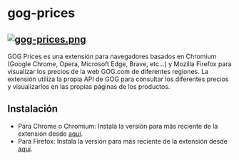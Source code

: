 # gog-prices

[![gog-prices.png](https://i.postimg.cc/mk1WthRS/gog-prices.png)](https://postimg.cc/XBWzPjrZ)
---
GOG Prices es una extensión para navegadores basados en Chromium (Google Chrome, Opera, Microsoft Edge, Brave, etc...) y Mozilla Firefox para visualizar los precios de la web GOG.com de diferentes regiones.
La extensión utiliza la propia API de GOG para consultar los diferentes precios y visualizarlos en las propias páginas de los productos.

## Instalación

- Para Chrome o Chromium: Instala la versión para más reciente de la extensión desde [aquí](https://chrome.google.com/webstore/detail/gog-prices/kcefipchcfefiiongihkadehlfdlfdjm).
- Para Firefox: Instala la versión para más reciente de la extensión desde [aquí](https://addons.mozilla.org/en-US/firefox/addon/gog-prices/).
